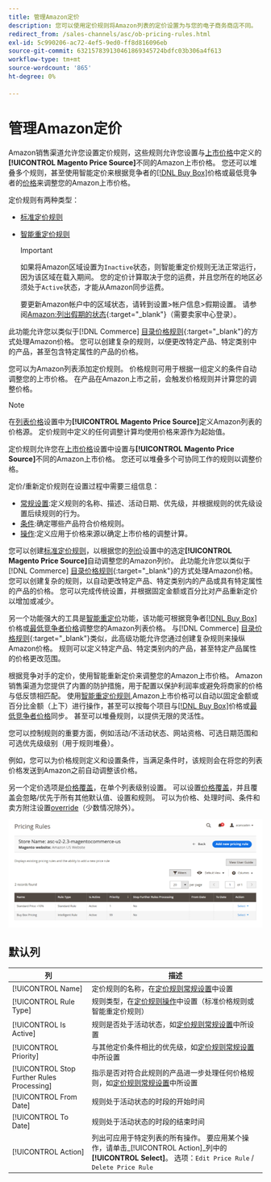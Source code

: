 ```yaml
---
title: 管理Amazon定价
description: 您可以使用定价规则将Amazon列表的定价设置为与您的电子商务商店不同。
redirect_from: /sales-channels/asc/ob-pricing-rules.html
exl-id: 5c990206-ac72-4ef5-9ed0-ff8d816096eb
source-git-commit: 632157839130461869345724bdfc03b306a4f613
workflow-type: tm+mt
source-wordcount: '865'
ht-degree: 0%

---
```


# 管理Amazon定价

Amazon销售渠道允许您设置定价规则，这些规则允许您设置与[上市价格](./listing-price.md)中定义的&#x200B;**[!UICONTROL Magento Price Source]**&#x200B;不同的Amazon上市价格。 您还可以堆叠多个规则，甚至使用智能定价来根据竞争者的[[!DNL Buy Box]](./buy-box-competitor-pricing.md)价格或最低竞争者的[价格](./lowest-competitor-pricing.md)来调整您的Amazon上市价格。

定价规则有两种类型：

- [标准定价规则](./standard-price-rules.md)
- [智能重定价规则](./intelligent-repricing-rules.md)

   >[!IMPORTANT]
   >
   >如果将Amazon区域设置为`Inactive`状态，则智能重定价规则无法正常运行，因为该区域在载入期间。 您的定价计算取决于您的运费，并且您所在的地区必须处于`Active`状态，才能从Amazon同步运费。
   >
   >要更新Amazon帐户中的区域状态，请转到设置>帐户信息>假期设置。 请参阅[Amazon:列出假期的状态](https://sellercentral.amazon.com/gp/help/help.html?itemID=200135620){:target=&quot;_blank&quot;}（需要卖家中心登录）。

此功能允许您以类似于[!DNL Commerce] [目录价格规则](https://docs.magento.com/user-guide/catalog/pricing.html){:target=&quot;_blank&quot;}的方式处理Amazon价格。 您可以创建复杂的规则，以便更改特定产品、特定类别中的产品，甚至包含特定属性的产品的价格。

您可以为Amazon列表添加定价规则。 价格规则可用于根据一组定义的条件自动调整您的上市价格。 在产品在Amazon上市之前，会触发价格规则并计算您的调整价格。

>[!NOTE]
>
>在[列表价格](./listing-price.md)设置中为&#x200B;**[!UICONTROL Magento Price Source]**&#x200B;定义Amazon列表的价格源。 定价规则中定义的任何调整计算均使用价格来源作为起始值。

定价规则允许您在[上市价格](./listing-price.md)设置中设置与&#x200B;**[!UICONTROL Magento Price Source]**&#x200B;不同的Amazon上市价格。 您还可以堆叠多个可协同工作的规则以调整价格。

定价/重新定价规则在设置过程中需要三组信息：

- [常规设置](./pricing-rule-general-settings.md):定义规则的名称、描述、活动日期、优先级，并根据规则的优先级设置后续规则的行为。
- [条件](./pricing-rule-conditions.md):确定哪些产品符合价格规则。
- [操作](./pricing-rule-actions.md):定义应用于价格来源以确定上市价格的调整计算。

您可以创建[标准定价规则](./standard-price-rules.md)，以根据您的[列价](./listing-price.md)设置中的选定&#x200B;**[!UICONTROL Magento Price Source]**&#x200B;自动调整您的Amazon列价。 此功能允许您以类似于[!DNL Commerce] [目录价格规则](https://docs.magento.com/user-guide/marketing/price-rules-catalog.html){:target=&quot;_blank&quot;}的方式处理Amazon价格。 您可以创建复杂的规则，以自动更改特定产品、特定类别内的产品或具有特定属性的产品的价格。 您可以完成传统设置，并根据固定金额或百分比对产品重新定价以增加或减少。

另一个功能强大的工具是[智能重定价](./intelligent-repricing-rules.md)功能，该功能可根据竞争者[[!DNL Buy Box]](./buy-box-competitor-pricing.md)价格或[最低竞争者价格](./lowest-competitor-pricing.md)调整您的Amazon列表价格。 与[!DNL Commerce] [目录价格规则](https://docs.magento.com/user-guide/marketing/price-rules-catalog.html){:target=&quot;_blank&quot;}类似，此高级功能允许您通过创建复杂规则来操纵Amazon价格。 规则可以定义特定产品、特定类别内的产品，甚至特定产品属性的价格更改范围。

根据竞争对手的定价，使用智能重新定价来调整您的Amazon上市价格。 Amazon销售渠道为您提供了内置的防护措施，用于配置以保护利润率或避免将商家的价格与低反馈相匹配。 使用[智能重定价规则](./intelligent-repricing-rules.md),Amazon上市价格可以自动以固定金额或百分比金额（上下）进行操作，甚至可以按每个项目与[[!DNL Buy Box]](./buy-box-competitor-pricing.md)价格或[最低竞争者价格](./lowest-competitor-pricing.md)同步。 甚至可以堆叠规则，以提供无限的灵活性。

您可以控制规则的重要方面，例如活动/不活动状态、网站资格、可选日期范围和可选优先级级别（用于规则堆叠）。

例如，您可以为价格规则定义和设置条件，当满足条件时，该规则会在将您的列表价格发送到Amazon之前自动调整该价格。

另一个定价选项是[价格覆盖](./overrides.md)，在单个列表级别设置。 可以设置[价格覆盖](./overrides.md)，并且覆盖会忽略/优先于所有其他默认值、设置和规则。 可以为价格、处理时间、条件和卖方附注设置[override](./overrides.md)（少数情况除外）。

![定价规则](assets/amazon-pricing-rules.png)

## 默认列

| 列 | 描述 |
|---|---|
| [!UICONTROL Name] | 定价规则的名称，在[定价规则常规设置](./pricing-rule-general-settings.md)中设置 |
| [!UICONTROL Rule Type] | 规则类型，在[定价规则操作](./pricing-rule-actions.md)中设置（标准价格规则或智能重定价规则） |
| [!UICONTROL Is Active] | 规则是否处于活动状态，如[定价规则常规设置](./pricing-rule-general-settings.md)中所设置 |
| [!UICONTROL Priority] | 与其他定价条件相比的优先级，如[定价规则常规设置](./pricing-rule-general-settings.md)中所设置 |
| [!UICONTROL Stop Further Rules Processing] | 指示是否对符合此规则的产品进一步处理任何价格规则，如[定价规则常规设置](./pricing-rule-general-settings.md)中所设置 |
| [!UICONTROL From Date] | 规则处于活动状态的时段的开始时间 |
| [!UICONTROL To Date] | 规则处于活动状态的时段的结束时间 |
| [!UICONTROL Action] | 列出可应用于特定列表的所有操作。 要应用某个操作，请单击&#x200B;_[!UICONTROL Action]_列中的&#x200B;**[!UICONTROL Select]**。 选项：`Edit Price Rule` / `Delete Price Rule` |

